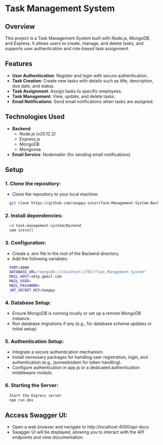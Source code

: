 # Task Management System

## Overview

This project is a Task Management System built with Node.js, MongoDB, and Express. It allows users to create, manage, and delete tasks, and supports user authentication and role-based task assignment.

## Features

- **User Authentication**: Register and login with secure authentication..
- **Task Creation**: Create new tasks with details such as title, description, due date, and status.
- **Task Assignment**: Assign tasks to specific employees.
- **Task Management**: View, update, and delete tasks.
- **Email Notifications**: Send email notifications when tasks are assigned.

## Technologies Used

- **Backend**:
  - Node.js (v20.12.2)
  - Express.js
  - MongoDB
  - Mongoose
- **Email Service**: Nodemailer (for sending email notifications)

## Setup

### 1. Clone the repository:

- Clone the repository to your local machine:
```bash
  git clone https://github.com/swappy-sutar/Task-Management-System-Backend.git
```

### 2. Install dependencies:
```bash
  cd task-management-system/Backend
  npm install
```

### 3. Configuration:

- Create a .env file in the root of the Backend directory.
- Add the following variables:
```bash
  PORT=4000
  DATABASE_URL="mongodb://localhost:27017/Task_Management_System"
  MAIL_HOST=smtp.gmail.com
  MAIL_USER=
  MAIL_PASSWORD=
  JWT_SECRET_KEY=Swappy
```
### 4. Database Setup:

- Ensure MongoDB is running locally or set up a remote MongoDB instance.
- Run database migrations if any (e.g., for database schema updates or initial setup)

### 5. Authentication Setup:

- Integrate a secure authentication mechanism.
- Install necessary packages for handling user registration, login, and authentication (e.g., jsonwebtoken for token handling).
- Configure authentication in app.js or a dedicated authentication middleware module.

### 6. Starting the Server:
```bash
  Start the Express server
  npm run dev
```

## Access Swagger UI:

- Open a web browser and navigate to http://localhost:4000/api-docs
- Swagger UI will be displayed, allowing you to interact with the API endpoints and view documentation.
